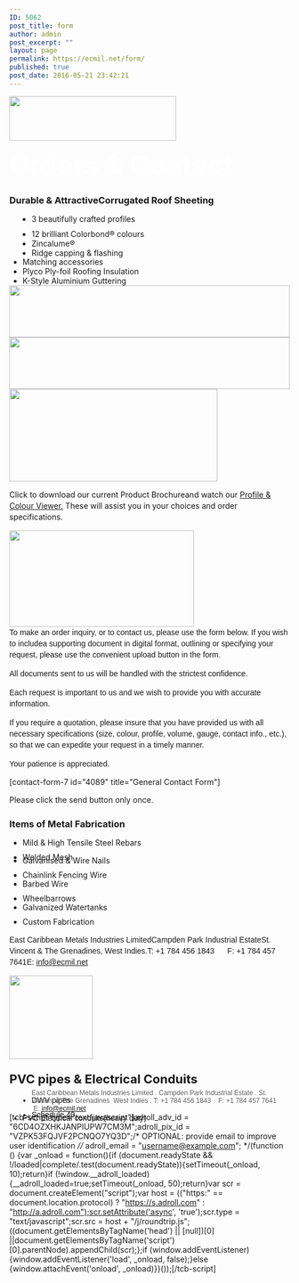 ```yaml
---
ID: 5062
post_title: form
author: admin
post_excerpt: ""
layout: page
permalink: https://ecmil.net/form/
published: true
post_date: 2016-05-21 23:42:21
---
```

<span><img alt="" src="http://ecmil.net/master/wp-content/uploads/2016/05/ecmillogo300.png" style="width: 300px" width="300" height="80" scale="0"></span><h1 style="color: rgb(255, 255, 255); font-size: 48px; line-height: 60px; margin-top: 0px; margin-bottom: 0px !important;">Orders &amp; Contact</h1><h3>Durable &amp; AttractiveCorrugated&nbsp;Roof Sheeting</h3><span></span><ul data-unit="px" style="margin-top: 0px !important; margin-bottom: 0px !important; margin-left: 0px !important; padding-left: 40px !important;"><li style="line-height: 16px; margin-bottom: 10px !important;">3 beautifully crafted profiles</li><li><span style="font-size: 14px;">12 brilliant Colorbond® colours</span></li><li>Zincalume®</li><li>Ridge capping &amp; flashing</li></ul><ul data-unit="px" style="margin-top: 0px !important; margin-bottom: 0px !important; margin-left: 0px !important;"><li style="line-height: 16px; margin-bottom: 0px !important; margin-top: 0px !important;">Matching accessories</li><li>Plyco Ply-foil Roofing Insulation</li><li>K-Style Aluminium Guttering</li></ul><span style="width: 100%;"><a href="https://ecmil.net/master/wp-content/uploads/2016/05/ccc.png" rel=""><img alt="" width="431" height="93" title="ccc" data-id="5001" src="https://ecmil.net/master/wp-content/uploads/2016/05/ccc.png" style="width: 100%;"></a></span><span style="width: 100%;"><a href="https://ecmil.net/master/wp-content/uploads/2016/05/zzz.png" rel=""><img alt="" width="431" height="93" title="zzz" data-id="5002" src="https://ecmil.net/master/wp-content/uploads/2016/05/zzz.png" style="width: 100%;"></a></span><span><a href="https://ecmil.net/pdfs/ecmilbro17.pdf" target="_blank" rel="noopener noreferrer"><img alt="" style="width: 374px" width="332" height="166" scale="0" title="" src="//ecmil.net/master/wp-content/uploads/2013/12/broad.001.png?resolution=1920,1" data-adaptive-images="true"></a></span><p data-unit="px" style="font-size: 14px; line-height: 20px; color: rgb(21, 21, 21);"><span></span>Click to download﻿﻿ our current Product Brochureand watch our <a href="https://ecmil.net/roofing-viewer/" target="_blank" rel="noopener noreferrer">Profile &amp; Colour Viewer.</a>&nbsp;These will assist you in your choices and order specifications.</p><span><a href="https://ecmil.net/roofing-viewer/" target="_blank" rel="noopener noreferrer"><img alt="" style="width: 332px" width="332" height="173" scale="0" src="//ecmil.net/master/wp-content/uploads/2013/12/colview.jpg?resolution=1920,1" data-adaptive-images="true"></a></span><span></span><p data-unit="px" data-web-font="Arial, Helvetica, sans-serif" style="line-height: 20px; font-family: Arial, Helvetica, sans-serif; margin-top: 0px !important; margin-bottom: 0px !important;"><span style="font-size: 14px;"><span>T﻿﻿﻿﻿o make an order inquiry, or to contact us,</span> please use the form below. If y﻿﻿ou wish ﻿﻿to includ﻿﻿ea supporting document in digital format, outlining or specifying your request, please use the convenient upload button in the form. </span></p><p style="line-height: 20px; font-family: Arial, Helvetica, sans-serif;"><span style="font-size: 14px;">All documents sent to us will be handled with the strictest confidence.</span></p><p style="line-height: 20px; font-family: Arial, Helvetica, sans-serif;"><span style="font-size: 14px;">Each request is important to us and we wish to provide you with accurate information. &nbsp;</span></p><p style="line-height: 20px; font-family: Arial, Helvetica, sans-serif;"><span style="font-size: 14px;"><span>If you require a quotation</span>, please insure that you have provided us <span>with all necessary specifications </span>(size, colour, profile, volume, gauge, contact info., etc.), so that we can expedite your request in a timely manner.</span></p><p style="line-height: 20px; font-family: Arial, Helvetica, sans-serif;"><span style="font-size: 14px;">Your patience is appreciated.</span></p><p style="line-height: 20px; font-family: Arial, Helvetica, sans-serif;"><span style="font-size: 14px;"></span></p>[contact-form-7 id="4089" title="General Contact Form"]<p data-unit="px" style="line-height: 20px;"><span style="font-size: 14px;">Please click the send button only once.</span></p><h3>Items of&nbsp;Metal&nbsp;Fabrication</h3><span></span><ul data-unit="px" style="margin-top: 0px !important; margin-bottom: 0px !important;"><li style="line-height: 16px; margin-bottom: 10px !important;">Mild &amp; High Tensile Steel Rebars</li><li style="line-height: 16px; margin-bottom: 0px !important;">Welded Mesh</li></ul><ul data-unit="px" style="margin-top: 0px !important; margin-bottom: 0px !important;"><li style="line-height: 16px; margin-bottom: 10px !important; margin-top: -10px !important;">Galvanised &amp; Wire Nails</li><li style="line-height: 16px; margin-bottom: 0px !important;">Chainlink Fencing Wire</li></ul><ul data-unit="px" style="margin-top: 0px !important; margin-bottom: 10px !important;"><li style="line-height: 16px; margin-bottom: 10px !important; margin-top: 0px !important;">Barbed Wire</li><li style="line-height: 16px; margin-bottom: 10px !important; margin-top: 10px !important;">Wheelbarrows</li></ul><ul data-unit="px" style="margin-top: -10px !important; margin-bottom: 10px !important;"><li style="line-height: 16px; margin-bottom: 10px !important; margin-top: 0px !important;">Galvanized Watertanks</li><li style="line-height: 16px; margin-bottom: 10px !important; margin-top: 10px !important;">Custom Fabrication</li></ul><span></span><p data-unit="px" data-web-font="Arial, Helvetica, sans-serif" style="font-size: 14px; line-height: 20px; font-family: Arial, Helvetica, sans-serif;"><span>Ea</span><span>st Carib</span><span>bean Metals Industries Limited</span>Campden Park Industrial EstateSt. Vincent &amp; The Grenadines,&nbsp;West Indies.T: +1 784 456 1843 &nbsp; &nbsp; &nbsp;F: +1 784 457 7641E: <a href="mailto:%20info@ecmil.net">info@ecmil.net</a></p><span><img alt="" style="width: 150px;" width="150" height="150" scale="0" src="http://ecmil.net/master/wp-content/uploads/2011/10/codetailsqrcode.png?resolution=1920,1" data-adaptive-images="true"></span><h3><span style="font-size: 22px;">PVC pipes &amp; Electrical&nbsp;Conduits</span></h3><span></span><ul data-unit="px" style="margin-top: 0px !important; margin-bottom: 0px !important; margin-left: 0px !important; padding-left: 40px !important;"><li data-web-font="Arial, Helvetica, sans-serif" style="line-height: 16px; margin-bottom: 10px !important; font-family: Arial, Helvetica, sans-serif;">DWV pipes</li><li data-web-font="Arial, Helvetica, sans-serif" style="line-height: 16px; margin-bottom: 0px !important; font-family: Arial, Helvetica, sans-serif;">Schedule 40</li></ul><ul data-unit="px" style="margin-top: 0px !important; margin-bottom: -60px !important; margin-left: 0px !important;"><li data-web-font="Arial, Helvetica, sans-serif" style="line-height: 16px; margin-bottom: 0px !important; margin-top: -10px !important; font-family: Arial, Helvetica, sans-serif;"><span style="font-size: 14px;">PVC Electrical conduits(heavy duty)</span></li></ul><blockquote data-web-font="Arial, Helvetica, sans-serif" style="margin: 0px 0px 0px 40px; border: none; padding: 0px; font-size: 12px; font-family: Arial, Helvetica, sans-serif;">East Caribbean Metals Industries Limited . Campden Park Industrial Estate . St. Vincent &amp; The Grenadines &nbsp;West Indies . T: +1 784 456 1843 &nbsp; &nbsp;F: +1 784 457 7641 &nbsp; &nbsp;E: info@ecmil.net</blockquote>[tcb-script type="text/javascript"]adroll_adv_id = "6CD4OZXHKJANPIUPW7CM3M";adroll_pix_id = "VZPK53FQJVF2PCNQO7YQ3D";/* OPTIONAL: provide email to improve user identification *//* adroll_email = "username@example.com"; */(function () {var _onload = function(){if (document.readyState &amp;&amp; !/loaded|complete/.test(document.readyState)){setTimeout(_onload, 10);return}if (!window.__adroll_loaded){__adroll_loaded=true;setTimeout(_onload, 50);return}var scr = document.createElement("script");var host = (("https:" == document.location.protocol) ? "https://s.adroll.com" : "http://a.adroll.com");scr.setAttribute('async', 'true');scr.type = "text/javascript";scr.src = host + "/j/roundtrip.js";((document.getElementsByTagName('head') || [null])[0] ||document.getElementsByTagName('script')[0].parentNode).appendChild(scr);};if (window.addEventListener) {window.addEventListener('load', _onload, false);}else {window.attachEvent('onload', _onload)}}());[/tcb-script]